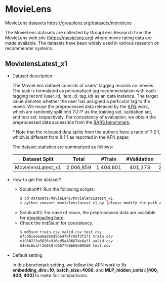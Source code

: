 # MovieLens

MovieLens datasets https://grouplens.org/datasets/movielens

The MovieLens datasets are collected by GroupLens Research from the MovieLens web site (https://movielens.org) where movie rating data are made available. The datasets have been widely used in various research on recommender systems.


## MovielensLatest_x1

+ Dataset description

    The MovieLens dataset consists of users' tagging records on movies. The task is formulated as personalized tag recommendation with each tagging record (user_id, item_id, tag_id) as an data instance. The target value denotes whether the user has assigned a particular tag to the movie. We reuse the preprocessed data released by the [AFN](https://ojs.aaai.org/index.php/AAAI/article/view/5768) work, which are randomly split into 7:2:1\* as the training set, validation set, and test set, respectively. For consistency of evaluation, we obtain the preprocessed data accessible from the [BARS benchmark](https://github.com/openbenchmark/BARS/click_prediction/datasets). 

    \* Note that the released data splits from the authors have a ratio of 7:2:1, which is different from 8:1:1 as reported in the AFN paper. 

    The dataset statistics are summarized as follows:

    | Dataset Split  | Total | #Train | #Validation | #Test | 
    | :--------: | :-----: |:-----: | :----------: | :----: | 
    | MovielensLatest_x1 |  2,006,859   | 1,404,801  |  401,373    | 200,686   |   


+ How to get the dataset?
  + Solution#1: Run the following scripts:
      ```bash
      $ cd datasets/MovieLens/MovielensLatest_x1
      $ python convert_movielenslatest_x1.py (please modify the path accordingly)
      ```
  + Solution#2: For ease of reuse, the preprocessed data are available for [downloading here](https://zenodo.org/record/6324454/files/Movielenslatest_x1.zip?download=1).
  + Check the md5sum for consistency.
      ```bash
      $ md5sum train.csv valid.csv test.csv
      efc8bceeaa0e895d566470fc99f3f271 train.csv
      e1930223a5026e910ed5a48687de8af1 valid.csv
      54e8c6baff2e059fe067fb9b69e692d0 test.csv
      ```

+ Default setting
  
  In this benchmark setting, we follow the AFN work to fix **embedding_dim=10**, **batch_size=4096**, and **MLP_hidden_units=[400, 400, 400]** to make fair comparisons.






